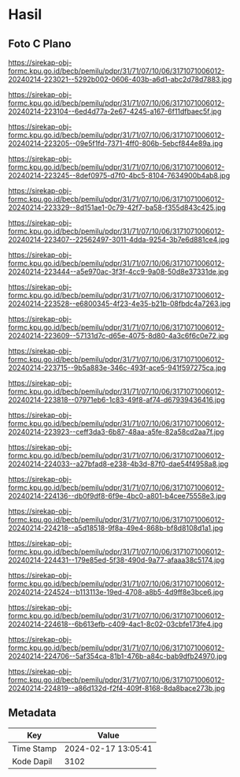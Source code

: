 # Hasil

## Foto C Plano

https://sirekap-obj-formc.kpu.go.id/becb/pemilu/pdpr/31/71/07/10/06/3171071006012-20240214-223021--5292b002-0606-403b-a6d1-abc2d78d7883.jpg

https://sirekap-obj-formc.kpu.go.id/becb/pemilu/pdpr/31/71/07/10/06/3171071006012-20240214-223104--6ed4d77a-2e67-4245-a167-6f11dfbaec5f.jpg

https://sirekap-obj-formc.kpu.go.id/becb/pemilu/pdpr/31/71/07/10/06/3171071006012-20240214-223205--09e5f1fd-7371-4ff0-806b-5ebcf844e89a.jpg

https://sirekap-obj-formc.kpu.go.id/becb/pemilu/pdpr/31/71/07/10/06/3171071006012-20240214-223245--8def0975-d7f0-4bc5-8104-7634900b4ab8.jpg

https://sirekap-obj-formc.kpu.go.id/becb/pemilu/pdpr/31/71/07/10/06/3171071006012-20240214-223329--8d151ae1-0c79-42f7-ba58-f355d843c425.jpg

https://sirekap-obj-formc.kpu.go.id/becb/pemilu/pdpr/31/71/07/10/06/3171071006012-20240214-223407--22562497-3011-4dda-9254-3b7e6d881ce4.jpg

https://sirekap-obj-formc.kpu.go.id/becb/pemilu/pdpr/31/71/07/10/06/3171071006012-20240214-223444--a5e970ac-3f3f-4cc9-9a08-50d8e37331de.jpg

https://sirekap-obj-formc.kpu.go.id/becb/pemilu/pdpr/31/71/07/10/06/3171071006012-20240214-223528--e6800345-4f23-4e35-b21b-08fbdc4a7263.jpg

https://sirekap-obj-formc.kpu.go.id/becb/pemilu/pdpr/31/71/07/10/06/3171071006012-20240214-223609--57131d7c-d65e-4075-8d80-4a3c6f6c0e72.jpg

https://sirekap-obj-formc.kpu.go.id/becb/pemilu/pdpr/31/71/07/10/06/3171071006012-20240214-223715--9b5a883e-346c-493f-ace5-941f597275ca.jpg

https://sirekap-obj-formc.kpu.go.id/becb/pemilu/pdpr/31/71/07/10/06/3171071006012-20240214-223818--07971eb6-1c83-49f8-af74-d67939436416.jpg

https://sirekap-obj-formc.kpu.go.id/becb/pemilu/pdpr/31/71/07/10/06/3171071006012-20240214-223923--ceff3da3-6b87-48aa-a5fe-82a58cd2aa7f.jpg

https://sirekap-obj-formc.kpu.go.id/becb/pemilu/pdpr/31/71/07/10/06/3171071006012-20240214-224033--a27bfad8-e238-4b3d-87f0-dae54f4958a8.jpg

https://sirekap-obj-formc.kpu.go.id/becb/pemilu/pdpr/31/71/07/10/06/3171071006012-20240214-224136--db0f9df8-6f9e-4bc0-a801-b4cee75558e3.jpg

https://sirekap-obj-formc.kpu.go.id/becb/pemilu/pdpr/31/71/07/10/06/3171071006012-20240214-224218--a5d18518-9f8a-49e4-868b-bf8d8108d1a1.jpg

https://sirekap-obj-formc.kpu.go.id/becb/pemilu/pdpr/31/71/07/10/06/3171071006012-20240214-224431--179e85ed-5f38-490d-9a77-afaaa38c5174.jpg

https://sirekap-obj-formc.kpu.go.id/becb/pemilu/pdpr/31/71/07/10/06/3171071006012-20240214-224524--b113113e-19ed-4708-a8b5-4d9ff8e3bce6.jpg

https://sirekap-obj-formc.kpu.go.id/becb/pemilu/pdpr/31/71/07/10/06/3171071006012-20240214-224618--6b613efb-c409-4ac1-8c02-03cbfe173fe4.jpg

https://sirekap-obj-formc.kpu.go.id/becb/pemilu/pdpr/31/71/07/10/06/3171071006012-20240214-224706--5af354ca-81b1-476b-a84c-bab9dfb24970.jpg

https://sirekap-obj-formc.kpu.go.id/becb/pemilu/pdpr/31/71/07/10/06/3171071006012-20240214-224819--a86d132d-f2f4-409f-8168-8da8bace273b.jpg


## Metadata

| Key        | Value               |
| ---------- | ------------------- |
| Time Stamp | 2024-02-17 13:05:41 |
| Kode Dapil | 3102                |



